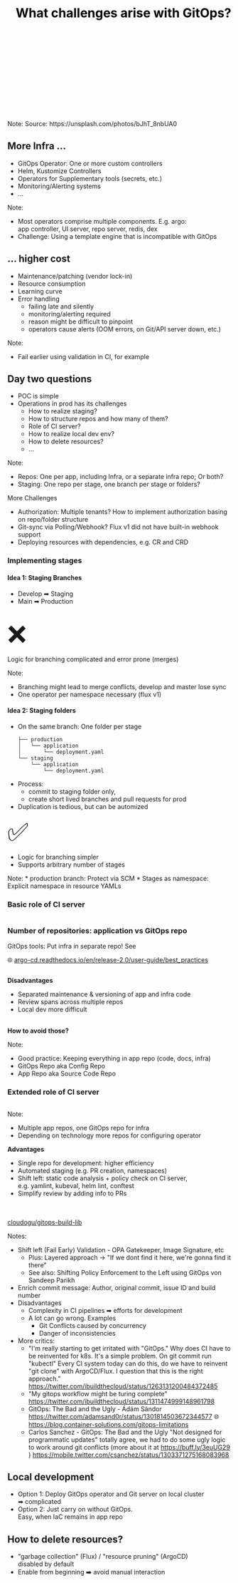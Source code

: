 <!-- .slide: data-background-image="images/challenge.jpg"  -->
<!-- .slide: style="color: black;"  -->

<h1 style="color: black; text-align: right">What challenges arise with GitOps?</h1>
<br/>
<br/>
<br/>
<br/>
<br/>
<br/>
<br/>
<br/>
<br/>
<br/>
<br/>
<br/>
Note:
Source: https://unsplash.com/photos/bJhT_8nbUA0



## More Infra ...

* GitOps Operator: One or more custom controllers
* Helm, Kustomize Controllers
* Operators for Supplementary tools (secrets, etc.)
* Monitoring/Alerting systems
* ...

Note:
* Most operators comprise multiple components. E.g. argo:  
  app controller, UI server, repo server, redis, dex
* Challenge: Using a template engine that is incompatible with GitOps



## ... higher cost

* Maintenance/patching (vendor lock-in)
* Resource consumption
* Learning curve
* Error handling
  * failing late and silently
  * monitoring/alerting required
  * reason might be difficult to pinpoint
  * operators cause alerts (OOM errors, on Git/API server down, etc.)

Note:
* Fail earlier using validation in CI, for example



## Day two questions

* POC is simple
* Operations in prod has its challenges
  * How to realize staging?
  * How to structure repos and how many of them?
  * Role of CI server?
  * How to realize local dev env?
  * How to delete resources?
  * ...

Note:
* Repos: One per app, including Infra, or a separate infra repo; Or both?
* Staging: One repo per stage, one branch per stage or folders?

More Challenges
* Authorization: Multiple tenants? How to implement authorization basing on repo/folder structure
* Git-sync via Polling/Webhook? Flux v1 did not have built-in webhook support
* Deploying resources with dependencies, e.g. CR and CRD



### Implementing stages

#### Idea 1: Staging Branches

* Develop ➡ Staging
* Main ➡ Production
  <br/><br/>

<div class="fragment" data-fragment-index="1">
<span class="floatLeft" style="font-size: 4em;">❌</span>
<br/>
<p>Logic for branching complicated and error prone (merges)</p>
</div>

Note:
* Branching might lead to merge conflicts, develop and master lose sync
* One operator per namespace necessary (flux v1)



#### Idea 2: Staging folders
* On the same branch: One folder per stage
  ```text
  ├── production
  │   └── application
  │       └── deployment.yaml
  └── staging
      └── application
          └── deployment.yaml
  ```
* Process:
  * commit to staging folder only,
  * create short lived branches and pull requests for prod
* Duplication is tedious, but can be automized
  <br/>

<div class="fragment" data-fragment-index="1">
<span class="floatLeft" style="font-size: 4em;">✅</span>
<br/>
<ul class="fragment" data-fragment-index="1">
    <li>Logic for branching simpler</li>
    <li>Supports arbitrary number of stages</li>
<ul/>
</div>
Note:
* production branch: Protect via SCM
* Stages as namespace: Explicit namespace in resource YAMLs



### Basic role of CI server
<!-- .slide: style="text-align: center !important;"  -->
<img data-src="images/gitops-with-image.svg" width="70%"/>



### Number of repositories: application vs GitOps repo

GitOps tools: Put infra in separate repo! See

🌐 [argo-cd.readthedocs.io/en/release-2.0/user-guide/best_practices](https://argo-cd.readthedocs.io/en/release-2.0/user-guide/best_practices/) 

<img data-src="images/gitops-with-app-repo-manual.svg" width="65%"/>



**Disadvantages**
* Separated maintenance & versioning of app and infra code
* Review spans across multiple repos
* Local dev more difficult
  <br/><br/>

<div class="fragment" data-fragment-index="1">
<strong>How to avoid those?</strong>
</div>

Note:
* Good practice: Keeping everything in app repo (code, docs, infra)
* GitOps Repo aka Config Repo
* App Repo aka Source Code Repo



### Extended role of CI server

<img data-src="images/gitops-with-app-repo-ci.svg" />


Note:
* Multiple app repos, one GitOps repo for infra
* Depending on technology more repos for configuring operator



**Advantages**

* Single repo for development: higher efficiency
* Automated staging (e.g. PR creation, namespaces)
* Shift left: static code analysis + policy check on CI server,  
  e.g. yamlint, kubeval, helm lint, conftest
* Simplify review by adding info to PRs

<br/>
<br/>
<div class="fragment">
<img data-src="images/PR.png" width="70%"/>
</div>

<div class="fragment">
<i class='fab fa-github'></i> <a href="https://github.com/cloudogu/gitops-build-lib">cloudogu/gitops-build-lib</a> <i class="fab fa-jenkins"></i>
</div>

Notes:
* Shift left (Fail Early) Validation - OPA Gatekeeper, Image Signature, etc
  * Plus: Layered approach -> "If we dont find it here, we're gonna find it there"
  * See also: Shifting Policy Enforcement to the Left using GitOps von Sandeep Parikh
* Enrich commit message: Author, original commit, issue ID and build number
* Disadvantages
  * Complexity in CI pipelines ➡ efforts for development
  * A lot can go wrong. Examples
    * Git Conflicts caused by concurrency
    * Danger of inconsistencies
* More critics:
  * "I'm really starting to get irritated with "GitOps." Why does CI have to be reinvented for k8s. It's a simple problem. On git commit run "kubectl" Every CI system today can do this, do we have to reinvent "git clone" with ArgoCD/Flux. I question that this is the right approach."   
    https://twitter.com/ibuildthecloud/status/1263131200484372485
  * "My gitops workflow might be turing complete"  
    https://twitter.com/ibuildthecloud/status/1311474999148961798
  * GitOps: The Bad and the Ugly - Ádám Sándor
    https://twitter.com/adamsand0r/status/1301814503672344577
    🌐 https://blog.container-solutions.com/gitops-limitations
  * Carlos Sanchez - GitOps: The Bad and the Ugly "Not designed for programmatic updates" totally agree, we had to do some ugly logic to work around git conflicts (more about it at https://buff.ly/3euUG29 )
    https://mobile.twitter.com/csanchez/status/1303371275168083968



## Local development

* Option 1: Deploy GitOps operator and Git server on local cluster   
  ➡ complicated
* Option 2: Just carry on without GitOps.  
  Easy, when IaC remains in app repo



## How to delete resources?

* "garbage collection" (Flux) / "resource pruning" (ArgoCD)   
  disabled by default
* <i class="fas fa-thumbtack"></i> Enable from beginning ➡️ avoid manual interaction